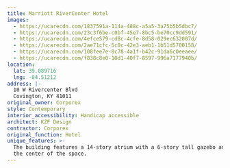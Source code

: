 ```yaml
---
title: Marriott RiverCenter Hotel
images:
  - https://ucarecdn.com/1837591a-114a-488c-a5a5-3a75b5b5dbc7/
  - https://ucarecdn.com/23c3f6be-c0bf-45e7-8bc5-be70cc9dd591/
  - https://ucarecdn.com/4efce579-cd8c-4cfe-8d58-029ec632007d/
  - https://ucarecdn.com/2ae71cfc-5c0c-42e3-aeb1-1b51d5700158/
  - https://ucarecdn.com/108fee7e-8c78-4a1f-b42c-91da6c0eeaee/
  - https://ucarecdn.com/f838c8e0-10d1-40f7-8597-996a7177940b/
location:
  lat: 39.089716
  lng: -84.51212
address: |-
  10 W Rivercenter Blvd
  Covington, KY 41011
original_owner: Corporex
style: Contemporary
interior_accessibility: Handicap accessible
architect: KZF Design
contractor: Corporex
original_function: Hotel
unique_features: >-
  The building features a 14-story atrium with a 6-story tall gazebo anchoring
  the center of the space.
---
```

